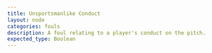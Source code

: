 ```yaml
---
title: Unsportsmanlike Conduct
layout: node
categories: fouls
description: A foul relating to a player's conduct on the pitch.
expected_type: Boolean
---
```

